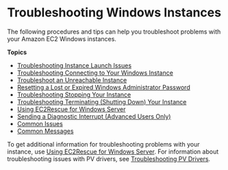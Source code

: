 # Troubleshooting Windows Instances<a name="troubleshooting-windows-instances"></a>

The following procedures and tips can help you troubleshoot problems with your Amazon EC2 Windows instances\.

**Topics**
+ [Troubleshooting Instance Launch Issues](troubleshooting-launch.md)
+ [Troubleshooting Connecting to Your Windows Instance](troubleshoot-connect-windows-instance.md)
+ [Troubleshoot an Unreachable Instance](screenshot-service.md)
+ [Resetting a Lost or Expired Windows Administrator Password](ResettingAdminPassword.md)
+ [Troubleshooting Stopping Your Instance](TroubleshootingInstancesStopping.md)
+ [Troubleshooting Terminating \(Shutting Down\) Your Instance](TroubleshootingInstancesShuttingDown.md)
+ [Using EC2Rescue for Windows Server](Windows-Server-EC2Rescue.md)
+ [Sending a Diagnostic Interrupt \(Advanced Users Only\)](diagnostic-interrupt.md)
+ [Common Issues](common-issues.md)
+ [Common Messages](common-messages.md)

To get additional information for troubleshooting problems with your instance, use [Using EC2Rescue for Windows Server](Windows-Server-EC2Rescue.md)\. For information about troubleshooting issues with PV drivers, see [Troubleshooting PV Drivers](pvdrivers-troubleshooting.md)\.